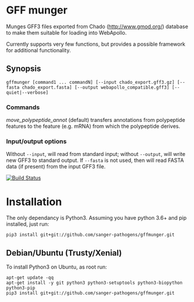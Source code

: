 # GFF munger

Munges GFF3 files exported from Chado (http://www.gmod.org/) database to make them suitable for loading into WebApollo.

Currently supports very few functions, but provides a possible framework for additional functionality.

## Synopsis

```
gffmunger [command1 ... commandN] [--input chado_export.gff3.gz] [--fasta chado_export.fasta] [--output webapollo_compatible.gff3] [--quiet|--verbose]
```

### Commands

*move_polypeptide_annot* (default) transfers annotations from polypeptide features to the feature (e.g. mRNA) from which the polypeptide derives.

### Input/output options

Without `--input`, will read from standard input; without `--output`, will write new GFF3 to standard output.  If  `--fasta` is not used, then will read FASTA data (if present) from the input GFF3 file.


[![Build Status](https://travis-ci.org/sanger-pathogens/gffmunger.svg?branch=master)](https://travis-ci.org/sanger-pathogens/gffmunger)

# Installation
The only dependancy is Python3. Assuming you have python 3.6+ and pip installed, just run:
```
pip3 install git+git://github.com/sanger-pathogens/gffmunger.git
```

## Debian/Ubuntu (Trusty/Xenial)
To install Python3 on Ubuntu, as root run:
```
apt-get update -qq
apt-get install -y git python3 python3-setuptools python3-biopython python3-pip
pip3 install git+git://github.com/sanger-pathogens/gffmunger.git
```
